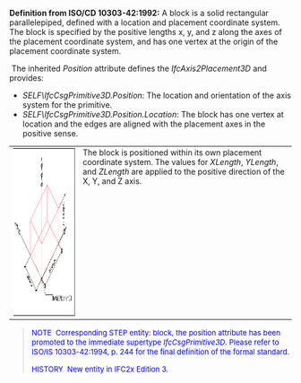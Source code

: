 ﻿**Definition from ISO/CD 10303-42:1992:** A block is a solid rectangular parallelepiped, defined with a location and placement coordinate system. The block is specified by the positive lengths x, y, and z along the axes of the placement coordinate system, and has one vertex at the origin of the placement coordinate system.

&nbsp;The inherited _Position_ attribute defines the _IfcAxis2Placement3D_ and provides:

* _SELF\IfcCsgPrimitive3D.Position_: The location and orientation of the axis system for the primitive.&nbsp;
* _SELF\IfcCsgPrimitive3D.Position.Location_: The block has one vertex at location and the edges are aligned with the placement axes in the positive sense.

<table cellpadding="2" cellspacing="2" width="100%">
  <tbody>
    <tr>
      <td valign="top"><a href="drawings/IfcBlock-Layout1.dwf"><img alt="block" src="figures/ifcblock-layout1.png" border="0" height="300" width="400"></a></td>
      <td valign="top">The block is positioned within its
own placement coordinate system. The values for <i>XLength</i>,
      <i>YLength</i>, and <i>ZLength</i> are
applied to the positive direction of the X, Y, and Z axis.</td>
    </tr>
  </tbody>
</table>

> <font color="#0000ff" size="-1">NOTE&nbsp;
Corresponding STEP entity: block, the position attribute has been
promoted to the immediate supertype <i>IfcCsgPrimitive3D</i>.
Please refer to ISO/IS 10303-42:1994, p. 244 for the final definition
of the formal standard. </font>
> 
> <font color="#0000ff" size="-1">HISTORY&nbsp;
New entity in IFC2x Edition 3.</font>
>